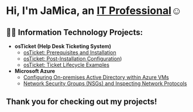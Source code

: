 <h1>Hi, I'm JaMica, an <a href="www.linkedin.com/in/jamica-mckelvey-359588245">IT Professional</a>☺</h1>

<h2>👨‍💻 Information Technology Projects:</h2>

- <b>osTicket (Help Desk Ticketing System)</b>
  - [osTicket: Prerequisites and Installation](https://github.com/mikeyxmck/osticket-prereqs)
  - [osTicket: Post-Installation Configuration](https://github.com/mikeyxmck/osTicket-Post-Install-Configuration))
  - [osTicket: Ticket Lifecycle Examples](https://github.com/mikeyxmck/ticket-lifecycle)
- <b>Microsoft Azure</b>
  - [Configuring On-premises Active Directory within Azure VMs](https://github.com/mikeyxmck/configure-ad)
  - [Network Security Groups (NSGs) and Inspecting Network Protocols](https://github.com/jmikeyxmck/azure-network-protocols)

<h2>Thank you for checking out my projects!</h2>
